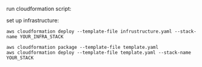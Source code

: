 run cloudformation script:

set up infrastructure:
```shell script
aws cloudformation deploy --template-file infrustructure.yaml --stack-name YOUR_INFRA_STACK
```

```shell script
aws cloudformation package --template-file template.yaml 
aws cloudformation deploy --template-file template.yaml --stack-name YOUR_STACK
```